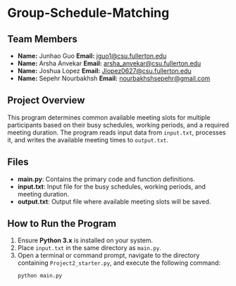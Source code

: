 # Group-Schedule-Matching
## Team Members
- **Name:** Junhao Guo 
  **Email:** jguo1@csu.fullerton.edu
- **Name:** Arsha Anvekar 
  **Email:** arsha_anvekar@csu.fullerton.edu
- **Name:** Joshua Lopez
  **Email:** Jlopez0627@csu.fullerton.edu
- **Name:** Sepehr Nourbakhsh
  **Email:** nourbakhshsepehr@gmail.com

## Project Overview
This program determines common available meeting slots for multiple participants based on their busy schedules, working periods, and a required meeting duration. The program reads input data from `input.txt`, processes it, and writes the available meeting times to `output.txt`.

## Files
- **main.py**: Contains the primary code and function definitions.
- **input.txt**: Input file for the busy schedules, working periods, and meeting duration.
- **output.txt**: Output file where available meeting slots will be saved.

## How to Run the Program
1. Ensure **Python 3.x** is installed on your system.
2. Place `input.txt` in the same directory as `main.py`.
3. Open a terminal or command prompt, navigate to the directory containing `Project2_starter.py`, and execute the following command:
   ```bash
   python main.py
